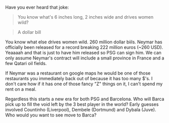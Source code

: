 Have you ever heard that joke:

>You know what's 6 inches long, 2 inches wide and drives women wild?

>A dollar bill

You know what else drives women wild. 260 million dollar biils. Neymar has officially been released for a record breaking 222 million euros (~260 USD). Yeaaaah and that is just to have him released so PSG can sign him. We can only assume Neymar's contract will include a small province in France and a few Qatari oil fields. 

If Neymar was a restaurant on google maps he would be one of those restaurants you immediately back out of because it has too many $'s. I don't care how if it has one of those fancy "Z" things on it, I can't spend my rent on a meal.

Regardless this starts a new era for both PSG and Barcelona. Who will Barca pick up to fill the void left by the 3 best player in the world? Early guesses involved Countinho (Liverpool), Dembele (Dortmund) and Dybala (Juve). Who would you want to see move to Barca? 

